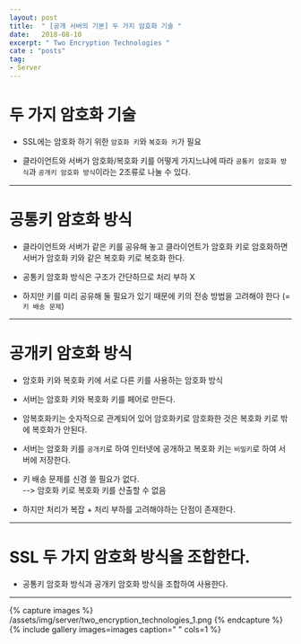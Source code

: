```yaml
---
layout: post
title:  " [공개 서버의 기본] 두 가지 암호화 기술 "
date:   2018-08-10
excerpt: " Two Encryption Technologies "
cate : "posts"
tag:
- Server
---
```


# 두 가지 암호화 기술

* SSL에는 암호화 하기 위한 `암호화 키`와 `복호화 키`가 필요

* 클라이언트와 서버가 암호화/복호화 키를 어떻게 가지느냐에 따라 `공통키 암호화 방식`과 `공개키 암호화 방식`이라는 2조류로 나눌 수 있다.

---

# 공통키 암호화 방식

* 클라이언트와 서버가 같은 키를 공유해 놓고 클라이언트가 암호화 키로 암호화하면 서버가 암호화 키와 같은 복호화 키로 복호화 한다.

* 공통키 암호화 방식은 구조가 간단하므로 처리 부하 X

* 하지만 키를 미리 공유해 둘 필요가 있기 때문에 키의 전송 방법을 고려해야 한다 (= `키 배송 문제`)

---

# 공개키 암호화 방식

* 암호화 키와 복호화 키에 서로 다른 키를 사용하는 암호화 방식

* 서버는 암호화 키와 복호화 키를 페어로 만든다.

* 암복호화키는 숫자적으로 관계되어 있어 암호화키로 암호화한 것은 복호화 키로 밖에 복호화가 안된다.

* 서버는 암호화 키를 `공개키`로 하여 인터넷에 공개하고 복호화 키는 `비밀키`로 하여 서버에 저장한다.

* 키 배송 문제를 신경 쓸 필요가 없다. <br> --> 암호화 키로 복호화 키를 산출할 수 없음

* 하지만 처리가 복잡 + 처리 부하를 고려해야하는 단점이 존재한다.

---

# SSL 두 가지 암호화 방식을 조합한다.

* 공통키 암호화 방식과 공개키 암호화 방식을 조합하여 사용한다.


---

{% capture images %}
    /assets/img/server/two_encryption_technologies_1.png
{% endcapture %}
{% include gallery images=images caption=" " cols=1 %}

